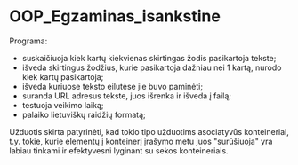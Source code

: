 # OOP_Egzaminas_isankstine

Programa:
- suskaičiuoja kiek kartų kiekvienas skirtingas žodis pasikartoja tekste;
- išveda skirtingus žodžius, kurie pasikartoja dažniau nei 1 kartą, nurodo kiek kartų pasikartoja;
- išveda kuriuose teksto eilutėse jie buvo paminėti;
- suranda URL adresus tekste, juos išrenka ir išveda į failą;
- testuoja veikimo laiką;
- palaiko lietuviškų raidžių formatą;

Užduotis skirta patyrinėti, kad tokio tipo užduotims asociatyvūs konteineriai, t.y. tokie, kurie elementų į konteinerį įrašymo metu juos "surūšiuoja" yra labiau tinkami ir efektyvesni lyginant su sekos konteineriais.
